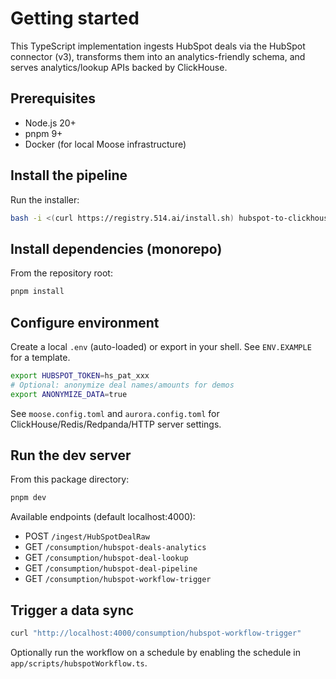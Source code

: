 # Getting started

This TypeScript implementation ingests HubSpot deals via the HubSpot connector (v3), transforms them into an analytics-friendly schema, and serves analytics/lookup APIs backed by ClickHouse.

## Prerequisites
- Node.js 20+
- pnpm 9+
- Docker (for local Moose infrastructure)

## Install the pipeline
Run the installer:

```bash
bash -i <(curl https://registry.514.ai/install.sh) hubspot-to-clickhouse v3 514-labs typescript
```

## Install dependencies (monorepo)
From the repository root:

```bash
pnpm install
```

## Configure environment
Create a local `.env` (auto-loaded) or export in your shell. See `ENV.EXAMPLE` for a template.

```bash
export HUBSPOT_TOKEN=hs_pat_xxx
# Optional: anonymize deal names/amounts for demos
export ANONYMIZE_DATA=true
```

See `moose.config.toml` and `aurora.config.toml` for ClickHouse/Redis/Redpanda/HTTP server settings.

## Run the dev server
From this package directory:

```bash
pnpm dev
```

Available endpoints (default localhost:4000):
- POST `/ingest/HubSpotDealRaw`
- GET `/consumption/hubspot-deals-analytics`
- GET `/consumption/hubspot-deal-lookup`
- GET `/consumption/hubspot-deal-pipeline`
- GET `/consumption/hubspot-workflow-trigger`

## Trigger a data sync
```bash
curl "http://localhost:4000/consumption/hubspot-workflow-trigger"
```

Optionally run the workflow on a schedule by enabling the schedule in `app/scripts/hubspotWorkflow.ts`.
